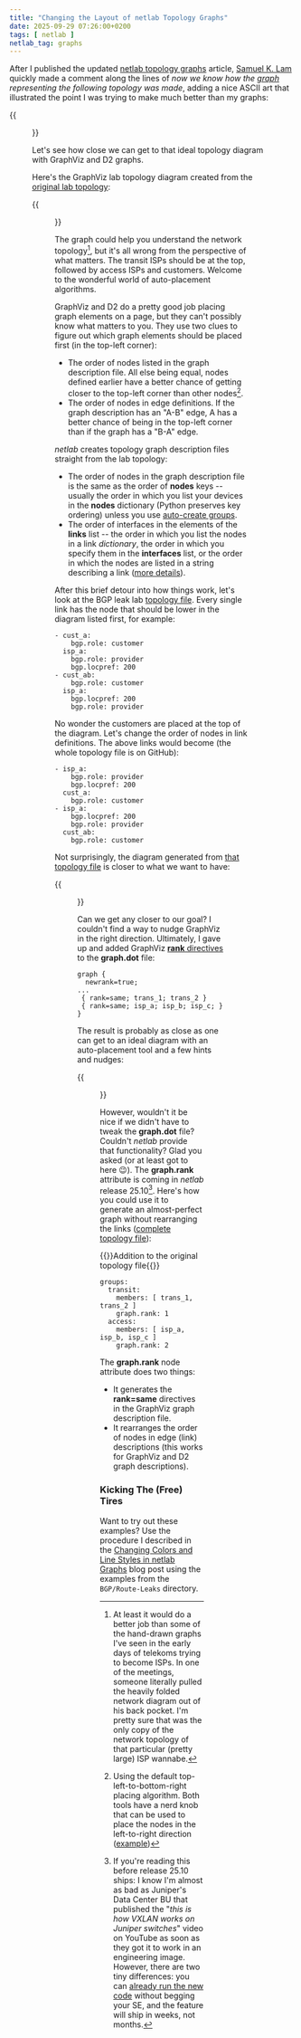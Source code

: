 ```yaml
---
title: "Changing the Layout of netlab Topology Graphs"
date: 2025-09-29 07:26:00+0200
tags: [ netlab ]
netlab_tag: graphs
---
```

After I published the updated [netlab topology graphs](/2021/09/netsim-tools-graphs/) article, [Samuel K. Lam](https://www.linkedin.com/in/samuel-k-lam/) quickly made a comment along the lines of *now we know how the [graph](/2023/06/bgp-leak-lab/) representing the following topology was made*, adding a nice ASCII art that illustrated the point I was trying to make much better than my graphs:

{{<figure src="/2025/09/bl-topology.png" caption="ASCII art representing the BGP leak lab">}}

Let's see how close we can get to that ideal topology diagram with GraphViz and D2 graphs.
<!--more-->
Here's the GraphViz lab topology diagram created from the [original lab topology](https://github.com/ipspace/netlab-examples/blob/master/BGP/Route-Leaks/topology.yml):

{{<figure src="/2025/09/bl-original.png" caption="GraphViz graph created from the original lab topology">}}

The graph could help you understand the network topology[^MB], but it's all wrong from the perspective of what matters. The transit ISPs should be at the top, followed by access ISPs and customers. Welcome to the wonderful world of auto-placement algorithms.

[^MB]: At least it would do a better job than some of the hand-drawn graphs I've seen in the early days of telekoms trying to become ISPs. In one of the meetings, someone literally pulled the heavily folded network diagram out of his back pocket. I'm pretty sure that was the only copy of the network topology of that particular (pretty large) ISP wannabe.

GraphViz and D2 do a pretty good job placing graph elements on a page, but they can't possibly know what matters to you. They use two clues to figure out which graph elements should be placed first (in the top-left corner):

* The order of nodes listed in the graph description file. All else being equal, nodes defined earlier have a better chance of getting closer to the top-left corner than other nodes[^DPA].
* The order of nodes in edge definitions. If the graph description has an "A-B" edge, A has a better chance of being in the top-left corner than if the graph has a "B-A" edge.

[^DPA]: Using the default top-left-to-bottom-right placing algorithm. Both tools have a nerd knob that can be used to place the nodes in the left-to-right direction ([example](/2021/11/bgp-multipath-netsim-tools/#off-topic-nicer-looking-graphs))

*netlab* creates topology graph description files straight from the lab topology:

* The order of nodes in the graph description file is the same as the order of **nodes** keys -- usually the order in which you list your devices in the **nodes** dictionary (Python preserves key ordering) unless you use [auto-create groups](https://netlab.tools/groups/#create-objects-from-group-members).
* The order of interfaces in the elements of the **links** list -- the order in which you list the nodes in a link *dictionary*, the order in which you specify them in the **interfaces** list, or the order in which the nodes are listed in a string describing a link ([more details](https://blog.ipspace.net/2025/01/netlab-link-definitions/)).

After this brief detour into how things work, let's look at the BGP leak lab [topology file](https://github.com/ipspace/netlab-examples/blob/master/BGP/Route-Leaks/topology.yml). Every single link has the node that should be lower in the diagram listed first, for example:

```
- cust_a:
    bgp.role: customer
  isp_a:
    bgp.role: provider
    bgp.locpref: 200
- cust_ab:
    bgp.role: customer
  isp_a:
    bgp.locpref: 200
    bgp.role: provider
```

No wonder the customers are placed at the top of the diagram. Let's change the order of nodes in link definitions. The above links would become (the whole topology file is on GitHub):

```
- isp_a:
    bgp.role: provider
    bgp.locpref: 200
  cust_a:
    bgp.role: customer
- isp_a:
    bgp.locpref: 200
    bgp.role: provider
  cust_ab:
    bgp.role: customer
```

Not surprisingly, the diagram generated from [that topology file](https://github.com/ipspace/netlab-examples/blob/master/BGP/Route-Leaks/nice-graph.yml) is closer to what we want to have:

{{<figure src="/2025/09/bl-top-down.png" caption="GraphViz graph created from the original lab topology">}}

Can we get any closer to our goal? I couldn't find a way to nudge GraphViz in the right direction. Ultimately, I gave up and added GraphViz [**rank** directives](https://graphviz.org/docs/attrs/rank/) to the **graph.dot** file:

```
graph {
  newrank=true;
...
 { rank=same; trans_1; trans_2 }
 { rank=same; isp_a; isp_b; isp_c; }
}
```

The result is probably as close as one can get to an ideal diagram with an auto-placement tool and a few hints and nudges:

{{<figure src="/2025/09/bl-rank.png" caption="Using GraphViz ranks to create layers of autonomous systems">}}

However, wouldn't it be nice if we didn't have to tweak the **graph.dot** file? Couldn't _netlab_ provide that functionality? Glad you asked (or at least got to here 😉). The **graph.rank** attribute is coming in _netlab_ release 25.10[^ABAJ]. Here's how you could use it to generate an almost-perfect graph without rearranging the links ([complete topology file](https://github.com/ipspace/netlab-examples/blob/master/BGP/Route-Leaks/graph-rank.yml)):

{{<cc>}}Addition to the original topology file{{</cc>}}
```
groups:
  transit:
    members: [ trans_1, trans_2 ]
    graph.rank: 1
  access:
    members: [ isp_a, isp_b, isp_c ]
    graph.rank: 2
```

The **graph.rank** node attribute does two things:

* It generates the **rank=same** directives in the GraphViz graph description file.
* It rearranges the order of nodes in edge (link) descriptions (this works for GraphViz and D2 graph descriptions).

[^ABAJ]: If you're reading this before release 25.10 ships: I know I'm almost as bad as Juniper's Data Center BU that published the "_this is how VXLAN works on Juniper switches_" video on YouTube as soon as they got it to work in an engineering image. However, there are two tiny differences: you can [already run the new code](https://netlab.tools/install/clone/) without begging your SE, and the feature will ship in weeks, not months.

### Kicking The (Free) Tires

Want to try out these examples? Use the procedure I described in the [Changing Colors and Line Styles in netlab Graphs](/2025/09/netlab-graphs-colors-lines/#trygraphs) blog post using the examples from the `BGP/Route-Leaks` directory.

